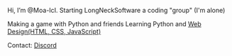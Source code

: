 Hi, I’m @Moa-IcI.
Starting LongNeckSoftware a coding "group" (I'm alone)

Making a game with Python and friends
Learning Python and [Web Design(HTML, CSS, JavaScript)](https://longnecksoftware.ch)

Contact:
[Discord](https://www.discord.com/channels/@994857480729411584)
